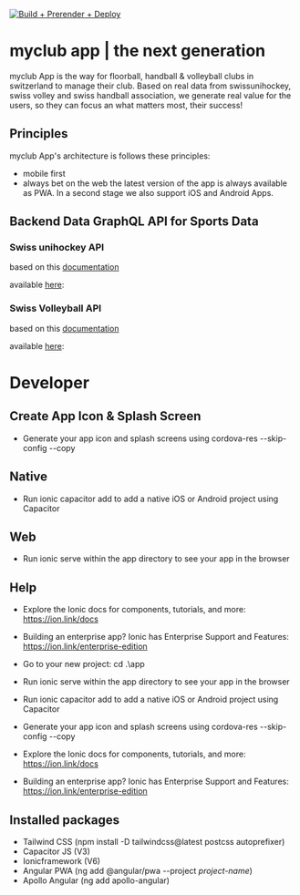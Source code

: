 [![Build + Prerender + Deploy](https://github.com/myclubapp/app/actions/workflows/main.yml/badge.svg)](https://github.com/myclubapp/app/actions/workflows/main.yml)

# myclub app | the next generation
myclub App is the way for floorball, handball & volleyball clubs in switzerland to manage their club. Based on real data from swissunihockey, swiss volley and swiss handball association, we generate real value for the users, so they can focus an what matters most, their success!

## Principles
myclub App's architecture is follows these principles:
- mobile first
- always bet on the web
the latest version of the app is always available as PWA. In a second stage we also support iOS and Android Apps.

## Backend Data GraphQL API for Sports Data

### Swiss unihockey API
based on this [documentation](https://api-v2.swissunihockey.ch/api/doc/table/overview#return-types)

available [here](https://europe-west6-myclubmanagement.cloudfunctions.net/api/swissunihockey):

### Swiss Volleyball API
based on this [documentation](https://myvolley.volleyball.ch/SwissVolley.wsdl)

available [here](https://europe-west6-myclubmanagement.cloudfunctions.net/api/swissvolley): 

# Developer

## Create App Icon & Splash Screen

- Generate your app icon and splash screens using cordova-res --skip-config --copy

## Native
- Run ionic capacitor add to add a native iOS or Android project using Capacitor

## Web
- Run ionic serve within the app directory to see your app in the browser

## Help
- Explore the Ionic docs for components, tutorials, and more: https://ion.link/docs
- Building an enterprise app? Ionic has Enterprise Support and Features: https://ion.link/enterprise-edition

- Go to your new project: cd .\app
- Run ionic serve within the app directory to see your app in the browser
- Run ionic capacitor add to add a native iOS or Android project using Capacitor
- Generate your app icon and splash screens using cordova-res --skip-config --copy
- Explore the Ionic docs for components, tutorials, and more: https://ion.link/docs
- Building an enterprise app? Ionic has Enterprise Support and Features: https://ion.link/enterprise-edition

## Installed packages
- Tailwind CSS (npm install -D tailwindcss@latest postcss autoprefixer)
- Capacitor JS (V3)
- Ionicframework (V6)
- Angular PWA (ng add @angular/pwa --project _project-name_)
- Apollo Angular (ng add apollo-angular)
